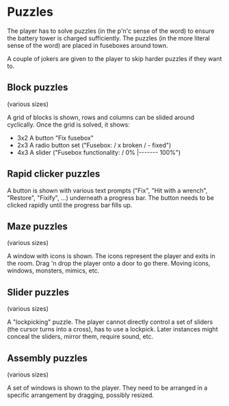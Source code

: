 # Puzzles #

The player has to solve puzzles (in the p'n'c sense of the word) to ensure the battery tower is charged sufficiently. The puzzles (in the more literal sense of the word) are placed in fuseboxes around town.

A couple of jokers are given to the player to skip harder puzzles if they want to.

## Block puzzles ##

(various sizes)

A grid of blocks is shown, rows and columns can be slided around cyclically. Once the grid is solved, it shows:

 - 3x2 A button "Fix fusebox"
 - 2x3 A radio button set ("Fusebox: / x broken / - fixed")
 - 4x3 A slider ("Fusebox functionality: / 0% |------- 100%")

## Rapid clicker puzzles ##

A button is shown with various text prompts ("Fix", "Hit with a wrench", "Restore", "Fixify", ...) underneath a progress bar. The button needs to be clicked rapidly until the progress bar fills up.

## Maze puzzles ##

(various sizes)

A window with icons is shown. The icons represent the player and exits in the room. Drag 'n drop the player onto a door to go there. Moving icons, windows, monsters, mimics, etc.

## Slider puzzles ##

(various sizes)

A "lockpicking" puzzle. The player cannot directly control a set of sliders (the cursor turns into a cross), has to use a lockpick. Later instances might conceal the sliders, mirror them, require sound, etc.

## Assembly puzzles ##

(various sizes)

A set of windows is shown to the player. They need to be arranged in a specific arrangement by dragging, possibly resized.
